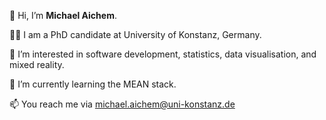 👋 Hi, I’m **Michael Aichem**.

👨‍🎓 I am a PhD candidate at University of Konstanz, Germany.

👀 I’m interested in software development, statistics, data visualisation, and mixed reality.

🌱 I’m currently learning the MEAN stack.

📫 You reach me via michael.aichem@uni-konstanz.de

<!---
michaelaichem/michaelaichem is a ✨ special ✨ repository because its `README.md` (this file) appears on your GitHub profile.
You can click the Preview link to take a look at your changes.
--->
